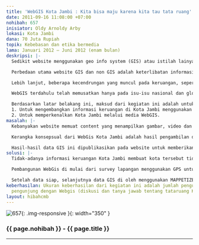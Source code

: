 ```yaml
---
title: 'WebGIS Kota Jambi : Kita bisa maju karena kita tau tata ruang'
date: 2011-09-16 11:08:00 +07:00
nohibah: 657
inisiator: Oldy Arnoldy Arby
lokasi: Kota Jambi
dana: 70 Juta Rupiah
topik: Kebebasan dan etika bermedia
lama: Januari 2012 – Juni 2012 (enam bulan)
deskripsi: |-
  Sedikit website menggunakan geo info system (GIS) atau istilah lainya adalah peta interaktif dalam content-nya. Meskipun beberapa website telah memuat content GIS (misalnya ; googlemap, wikimap, WebGIS Dephut, WebGIS ESDM, dll.,). Lebih lanjut, perkembangan teknologi GIS telah mengalami perkembangan yang pesat. Hasilnya, mudahnya para penggiat GIS untuk membuat peta dikarenakan fasilitas yang sudah otomatis.

  Perbedaan utama website GIS dan non GIS adalah keterlibatan informasi keruangan (spasial). Website GIS atau di sebut WebGIS melibatkan informasi berupa ; administrasi wilayah, jaringan jalan, aliran sungai, penggunaan ruang atau lahan, bangunan pemerintah atau swasta, sarana pendidikan, kesehatan, ibadah, pemukiman dan lain-lainya. Sedangkan website non GIS hanya melibatkan content narasi, photo atau video. Jadi, WebGIS memainkan peran yang lebih penting karena melibatkan informasi keruangan (spasial).

  Lebih lanjut, beberapa kecendrungan yang muncul pada keruangan, seperti perubahan penggunaan lahan, rencana tata ruang wilayah, peningkatan jumlah jaringan jalan, perluasan pemukiman dan perumahan, serta bangunan-bangunan penting yang terus meningkat. Karena itu, perubahan keruangan selalu berubah-ubah, disebabkan populasi pertumbuhan yang terus meningkat. Pengupayakan WebGIS memberikan tantangan para pengunjung untuk bagaimana membuat strategi, rencana dan prediksi terhadap bisnis mereka.

  WebGIS terdahulu telah memusatkan hanya pada isu-isu nasional dan global. Memperhatikan isu tersebut, sulit untuk mendapatkan informasi keruangan secara spesifik. Akibatnya, kita memiliki informasi yang tidak lengkap mengenai keruangan yang lebih spesifik.

  Berdasarkan latar belakang ini, maksud dari kegiatan ini adalah untuk menjawab pertanyaan tentang: “Bagaimana sebuah WebGIS mampu memajukan suatu ruang?” Secara spesifik, kegiatan ini memiliki dua tujuan:
  1. Untuk mengembangkan informasi keruangan di Kota Jambi menggunakan WebGis, dan
  2. Untuk memperkenalkan Kota Jambi melalui media WebGIS.
masalah: |-
  Kebanyakan website memuat content yang menampilkan gambar, video dan kumpulan huruf. Sedikit website yang mengandung content geografi atau keruangan (spasial). Karena itu, website ini menampilkan content spasial.

  Kerangka konsepsual dari WebGis Kota Jambi adalah hasil pengambilan data-data dilapangan dengan GPS, digitasi dari peta wilayah administrasi Kota Jambi sesuai dengan RTRW Kota Jambi.

  Hasil-hasil data GIS ini dipublikasikan pada website untuk memberikan dukungan bagi masyarakat Kota Jambi pada khususnya dan masyarakat Indonesia pada umumnya untuk dapat melihat ruang-ruang apa yang terdapat di Kota Jambi melalui media internet berbasiskan WebGIS. Implikasi bagi pengunjung website ini adalah bahwa WebGis Kota Jambi mampu untuk membuat strategi, rencana dan prediksi di dalam bisnis mereka di Kota Jambi
solusi: |-
  Tidak-adanya informasi keruangan Kota Jambi membuat kota tersebut tidak diketahui oleh banyak orang. Dengan adanya WebGis Kota Jambi, pengunjung akan mengetahui bentuk tata ruang wilayah Kota Jambi.

  Pembangunan WebGis di mulai dari survey lapangan menggunakan GPS untuk mengambil data yang bersifat: point, line dan polygon. Data pendukung lainnya adalah data citra satelit Kota Jambi Tahun 2010 dari Satelite Quickbird (akurasi 1-3 meter) yang diperoleh dari kebaikan personal pegawai BAPPEDA Kota Jambi.

  Setelah data siap, selanjutnya data GIS di oleh menggunakan MAPPETIZER (WebGIS software) dan di upload ke WebGIS. Lambat-laun pengujung akan mengenal dan mengetahui ruang-ruang potensi Kota Jambi untuk bisnis mereka.
keberhasilan: Ukuran keberhasilan dari kegiatan ini adalah jumlah pengunjung dan interaktif
  pengunjung dengan Webgis (diskusi dan tanya jawab tentang tataruang Kota Jambi)
layout: hibahcmb
---
```


![657](/static/img/hibahcmb/657.png){: .img-responsive }{: width="350" }

### {{ page.nohibah }} - {{ page.title }}

---
